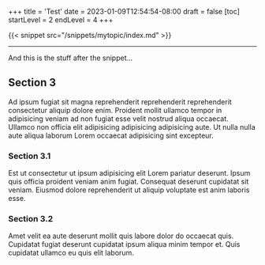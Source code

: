 +++
title = 'Test'
date = 2023-01-09T12:54:54-08:00
draft = false
[toc]
startLevel = 2
endLevel = 4
+++

{{< snippet src="/snippets/mytopic/index.md" >}}

---

And this is the stuff after the snippet...

## Section 3

Ad ipsum fugiat sit magna reprehenderit reprehenderit reprehenderit consectetur aliquip dolore enim. Proident mollit ullamco tempor in adipisicing veniam ad non fugiat esse velit nostrud aliqua occaecat. Ullamco non officia elit adipisicing adipisicing adipisicing aute. Ut nulla nulla aute aliqua laborum Lorem occaecat adipisicing sint excepteur.

### Section 3.1

Est ut consectetur ut ipsum adipisicing elit Lorem pariatur deserunt. Ipsum quis officia proident veniam anim fugiat. Consequat deserunt cupidatat sit veniam. Eiusmod dolore reprehenderit ut aliquip voluptate est anim laboris esse.

### Section 3.2

Amet velit ea aute deserunt mollit quis labore dolor do occaecat quis. Cupidatat fugiat deserunt cupidatat ipsum aliqua minim tempor et. Quis cupidatat ullamco eu quis elit laborum.
